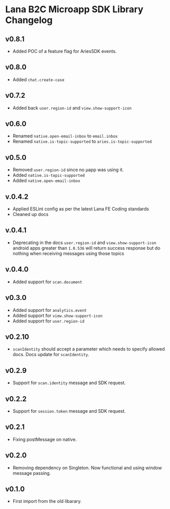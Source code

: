 # Lana B2C Microapp SDK Library Changelog

## v0.8.1
 - Added POC of a feature flag for AriesSDK events.
 
## v0.8.0
- Added `chat.create-case`

## v0.7.2
- Added back `user.region-id` and `view.show-support-icon`

## v0.6.0
- Renamed `native.open-email-inbox` to `email.inbox`
- Renamed `native.is-topic-supported` to `aries.is-topic-supported`

## v0.5.0
- Removed `user.region-id` since no µapp was using it.
- Added `native.is-topic-supported`
- Added `native.open-email-inbox`

## v.0.4.2
- Applied ESLint config as per the latest Lana FE Coding standards
- Cleaned up docs

## v.0.4.1
- Deprecating in the docs `user.region-id` and `view.show-support-icon` android apps greater than `1.0.536` will return success response but do nothing when receiving messages using those topics

## v.0.4.0
- Added support for `scan.document`

## v0.3.0
- Added support for `analytics.event`
- Added support for `view.show-support-icon`
- Added support for `user.region-id`

## v0.2.10

 - `scanIdentity` should accept a parameter which needs to specify allowed docs. Docs update for `scanIdentity`.

## v0.2.9

 - Support for `scan.identity` message and SDK request.

## v0.2.2

 - Support for `session.token` message and SDK request.

## v0.2.1

 - Fixing postMessage on native.

## v0.2.0

 - Removing dependency on Singleton. Now functional and using window message passing.

## v0.1.0

 - First import from the old libarary.
